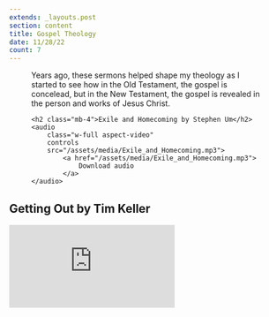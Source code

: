 ```yaml
---
extends: _layouts.post
section: content
title: Gospel Theology
date: 11/28/22
count: 7
---
```


<figure class="pb-4">
    <figcaption>
        <p>Years ago, these sermons helped shape my theology as I started to see how in the Old Testament, the gospel is concelead, but in the New Testament, the gospel is revealed in the person and works of Jesus Christ.</p>
    </figcaption>


    <h2 class="mb-4">Exile and Homecoming by Stephen Um</h2>
    <audio
        class="w-full aspect-video"
        controls
        src="/assets/media/Exile_and_Homecoming.mp3">
            <a href="/assets/media/Exile_and_Homecoming.mp3">
                Download audio
            </a>
    </audio>
</figure>

<h2>Getting Out by Tim Keller</h2>

<iframe class="w-full aspect-video" src="https://www.youtube.com/embed/Xzm8hWOdGLk" frameborder="0" allow="accelerometer; autoplay; clipboard-write; encrypted-media; gyroscope; picture-in-picture" allowfullscreen></iframe>
